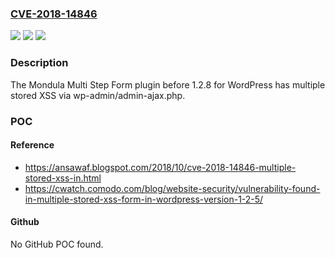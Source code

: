 ### [CVE-2018-14846](https://cve.mitre.org/cgi-bin/cvename.cgi?name=CVE-2018-14846)
![](https://img.shields.io/static/v1?label=Product&message=n%2Fa&color=blue)
![](https://img.shields.io/static/v1?label=Version&message=n%2Fa&color=blue)
![](https://img.shields.io/static/v1?label=Vulnerability&message=n%2Fa&color=brighgreen)

### Description

The Mondula Multi Step Form plugin before 1.2.8 for WordPress has multiple stored XSS via wp-admin/admin-ajax.php.

### POC

#### Reference
- https://ansawaf.blogspot.com/2018/10/cve-2018-14846-multiple-stored-xss-in.html
- https://cwatch.comodo.com/blog/website-security/vulnerability-found-in-multiple-stored-xss-form-in-wordpress-version-1-2-5/

#### Github
No GitHub POC found.

